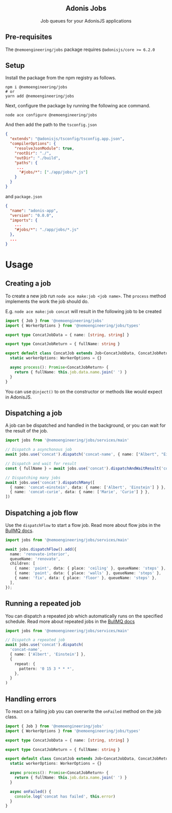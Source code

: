 <div align="center">
  <h2><b>Adonis Jobs</b></h2>
  <p>Job queues for your AdonisJS applications</p>
</div>


## **Pre-requisites**
The `@nemoengineering/jobs` package requires `@adonisjs/core >= 6.2.0`


## **Setup**

Install the package from the npm registry as follows.

```
npm i @nemoengineering/jobs
# or
yarn add @nemoengineering/jobs
```

Next, configure the package by running the following ace command.

```
node ace configure @nemoengineering/jobs
```

And then add the path to the `tsconfig.json`

```json
{
  "extends": "@adonisjs/tsconfig/tsconfig.app.json",
  "compilerOptions": {
    "resolveJsonModule": true,
    "rootDir": "./",
    "outDir": "./build",
    "paths": {
     ...
      "#jobs/*": ["./app/jobs/*.js"]
    }
  }
}
```

and `package.json`

```json
{
  "name": "adonis-app",
  "version": "0.0.0",
  "imports": {
    ...
    "#jobs/*": "./app/jobs/*.js"
  },
  ...
}
```
# Usage

## Creating a job

To create a new job run `node ace make:job <job name>`. The `process` method implements the work the job should do.

E.g. `node ace make:job concat` will result in the following job to be created

```typescript
import { Job } from '@nemoengineering/jobs'
import { WorkerOptions } from '@nemoengineering/jobs/types'

export type ConcatJobData = { name: [string, string] }

export type ConcatJobReturn = { fullName: string }

export default class ConcatJob extends Job<ConcatJobData, ConcatJobReturn> {
  static workerOptions: WorkerOptions = {}

  async process(): Promise<ConcatJobReturn> {
    return { fullName: this.job.data.name.join(' ') }
  }
}
```

You can use `@inject()` to on the constructor or methods like would expect in AdonisJS.

## Dispatching a job

A job can be dispatched and handled in the background, or you can wait for the result of the job.

```typescript
import jobs from '@nemoengineering/jobs/services/main'

// Dispatch a asynchonous job
await jobs.use('concat').dispatch('concat-name', { name: ["Albert", "Einstein"] })

// Dispatch and wait for result
const { fullName } = await jobs.use('concat').dispatchAndWaitResult('concat-name', { name: ["Albert", "Einstein"] })

// Dispatching many jobs
await jobs.use('concat').dispatchMany([
  { name: 'concat-einstein', data: { name: ['Albert', 'Einstein'] } },
  { name: 'concat-curie', data: { name: ['Marie', 'Curie'] } },
])
```

## Dispatching a job flow

Use the `dispatchFlow` to start a flow job. Read more about flow jobs in the [BullMQ docs](https://docs.bullmq.io/guide/flows).

```typescript
import jobs from '@nemoengineering/jobs/services/main'

await jobs.dispatchFlow().add({
  name: 'renovate-interior',
  queueName: 'renovate',
  children: [
    { name: 'paint', data: { place: 'ceiling' }, queueName: 'steps' },
    { name: 'paint', data: { place: 'walls' }, queueName: 'steps' },
    { name: 'fix', data: { place: 'floor' }, queueName: 'steps' },
  ],
});
```

## Running a repeated job

You can dispatch a repeated job which automatically runs on the specified schedule. Read more about repeated jobs in the [BullMQ docs](https://docs.bullmq.io/guide/jobs/repeatable)

```typescript
import jobs from '@nemoengineering/jobs/services/main'

// Dispatch a repeated job
await jobs.use('concat').dispatch(
  'concat-name',
  { name: ['Albert', 'Einstein'] },
  {
    repeat: {
      pattern: '0 15 3 * * *',
    },
  }
)
```

## Handling errors

To react on a failing job you can overwrite the `onFailed` method on the job class.

```typescript
import { Job } from '@nemoengineering/jobs'
import { WorkerOptions } from '@nemoengineering/jobs/types'

export type ConcatJobData = { name: [string, string] }

export type ConcatJobReturn = { fullName: string }

export default class ConcatJob extends Job<ConcatJobData, ConcatJobReturn> {
  static workerOptions: WorkerOptions = {}

  async process(): Promise<ConcatJobReturn> {
    return { fullName: this.job.data.name.join(' ') }
  }

  async onFailed() {
    console.log('concat has failed', this.error)
  }
}
```

